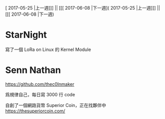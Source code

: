 [ 2017-05-25 |上一週]]] || [[[ 2017-06-08 |下一週]( 2017-05-25 |上一週]]] || [[[ 2017-06-08 |下一週)



# StarNight

寫了一個 LoRa on Linux 的 Kernel Module

# Senn Nathan

<https://github.com/thec0Inmaker>  

爲規律自己，每日寫 3000 行 code

自創了一個網路貨幣 Superior Coin，正在找夥伴中
<https://thesuperiorcoin.com/>  
